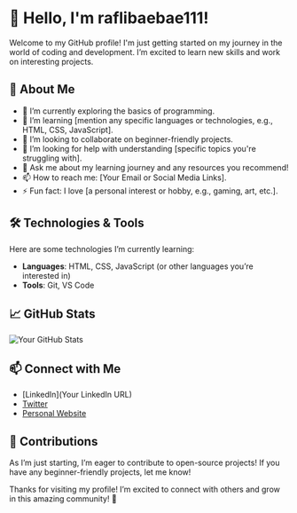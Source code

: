 # 👋 Hello, I'm raflibaebae111!

Welcome to my GitHub profile! I'm just getting started on my journey in the world of coding and development. I’m excited to learn new skills and work on interesting projects.

## 🚀 About Me

- 🔭 I’m currently exploring the basics of programming.
- 🌱 I’m learning [mention any specific languages or technologies, e.g., HTML, CSS, JavaScript].
- 👯 I’m looking to collaborate on beginner-friendly projects.
- 🤔 I’m looking for help with understanding [specific topics you're struggling with].
- 💬 Ask me about my learning journey and any resources you recommend!
- 📫 How to reach me: [Your Email or Social Media Links].
- ⚡ Fun fact: I love [a personal interest or hobby, e.g., gaming, art, etc.].

## 🛠️ Technologies & Tools

Here are some technologies I’m currently learning:

- **Languages**: HTML, CSS, JavaScript (or other languages you’re interested in)
- **Tools**: Git, VS Code

## 📈 GitHub Stats

![Your GitHub Stats](https://github-readme-stats.vercel.app/api?username=raflibaebae111&show_icons=true&theme=radical)

## 📫 Connect with Me

- [LinkedIn](Your LinkedIn URL)
- [Twitter](https://x.com/raflibaebae111)
- [Personal Website](https://sites.google.com/view/autem-saepe/beranda)

## 🎉 Contributions

As I’m just starting, I’m eager to contribute to open-source projects! If you have any beginner-friendly projects, let me know!

Thanks for visiting my profile! I’m excited to connect with others and grow in this amazing community! 🚀
